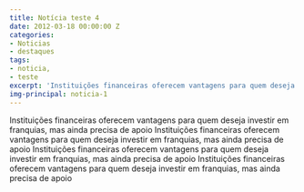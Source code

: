 ```yaml
---
title: Notícia teste 4
date: 2012-03-18 00:00:00 Z
categories:
- Noticias
- destaques
tags:
- noticia,
- teste
excerpt: 'Instituições financeiras oferecem vantagens para quem deseja investir em franquias, mas ainda precisa de apoio'
img-principal: noticia-1
---
```


Instituições financeiras oferecem vantagens para quem deseja investir em franquias, mas ainda precisa de apoio Instituições financeiras oferecem vantagens para quem deseja investir em franquias, mas ainda precisa de apoio Instituições financeiras oferecem vantagens para quem deseja investir em franquias, mas ainda precisa de apoio Instituições financeiras oferecem vantagens para quem deseja investir em franquias, mas ainda precisa de apoio